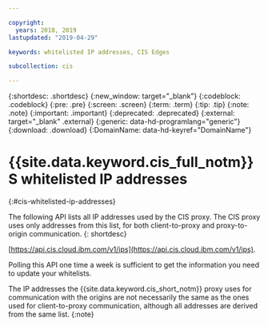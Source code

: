 ```yaml
---

copyright:
  years: 2018, 2019
lastupdated: "2019-04-29"

keywords: whitelisted IP addresses, CIS Edges

subcollection: cis

---
```

{:shortdesc: .shortdesc}
{:new_window: target="_blank"}
{:codeblock: .codeblock}
{:pre: .pre}
{:screen: .screen}
{:term: .term}
{:tip: .tip}
{:note: .note}
{:important: .important}
{:deprecated: .deprecated}
{:external: target="_blank" .external}
{:generic: data-hd-programlang="generic"}
{:download: .download}
{:DomainName: data-hd-keyref="DomainName"}

# {{site.data.keyword.cis_full_notm}}S whitelisted IP addresses
{:#cis-whitelisted-ip-addresses}

The following API lists all IP addresses used by the CIS proxy. The CIS proxy uses only addresses from this list, for both client-to-proxy and proxy-to-origin communication.
{: shortdesc} 

[https://api.cis.cloud.ibm.com/v1/ips](https://api.cis.cloud.ibm.com/v1/ips).

Polling this API one time a week is sufficient to get the information you need to update your whitelists.

The IP addresses the {{site.data.keyword.cis_short_notm}} proxy uses for communication with the origins are not necessarily the same as the ones used for client-to-proxy communication, although all addresses are derived from the same list.
{:note}
